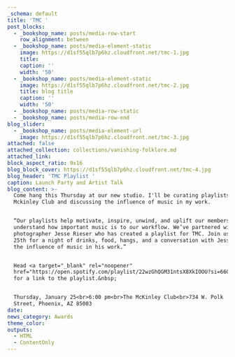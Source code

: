 ```yaml
---
_schema: default
title: 'TMC '
post_blocks:
  - _bookshop_name: posts/media-row-start
    row_alignment: between
  - _bookshop_name: posts/media-element-static
    image: https://d1sf55qlb7p6hz.cloudfront.net/tmc-1.jpg
    title:
    caption: ''
    width: '50'
  - _bookshop_name: posts/media-element-static
    image: https://d1sf55qlb7p6hz.cloudfront.net/tmc-2.jpg
    title: blog title
    caption: ''
    width: '50'
  - _bookshop_name: posts/media-row-static
  - _bookshop_name: posts/media-row-end
blog_slider:
  - _bookshop_name: posts/media-element-url
    image: https://d1sf55qlb7p6hz.cloudfront.net/tmc-3.jpg
attached: false
attached_collection: collections/vanishing-folklore.md
attached_link:
block_aspect_ratio: 9x16
blog_block_cover: https://d1sf55qlb7p6hz.cloudfront.net/tmc-4.jpg
blog_header: 'TMC Playlist '
caption: Launch Party and Artist Talk
blog_content: >-
  Come hang this Thursday at our new studio. I'll be curating playlists for The
  Mckinley Club and discussing the influence of music in my work.⁠


  ⁠“Our playlists help motivate, inspire, unwind, and uplift our members. We
  understand how important music is to our workflow. We’ve partnered with
  photographer Jesse Rieser who has created a playlist for TMC. Join us on Jan
  25th for a night of drinks, food, hangs, and a conversation with Jesse about
  the influence of music in his work.”⁠


  Head <a target="_blank" rel="noopener"
  href="https://open.spotify.com/playlist/22wzGhQGM31ntsX8XkIOOU?si=6603f4f35d654d8f">here</a>
  for a link to the playlist.&nbsp;


  ⁠⁠Thursday, January 25⁠<br>6:00 pm⁠<br>The McKinley Club⁠<br>734 W. Polk
  Street, Phoenix, AZ 85003
date:
news_category: Awards
theme_color:
outputs:
  - HTML
  - ContentOnly
---
```

